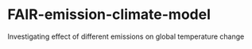 # FAIR-emission-climate-model

Investigating effect of different emissions on global temperature change
